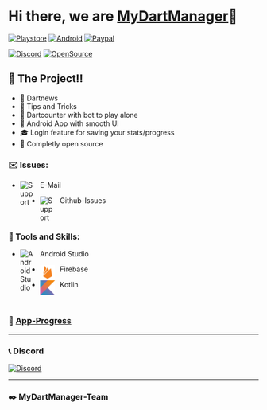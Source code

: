 # Hi there, we are [MyDartManager][website]👋 

[![Playstore](https://img.shields.io/badge/Google_Play-414141?style=for-the-badge&logo=google-play&logoColor=white)][playstore]
[![Android](https://img.shields.io/badge/Android-3DDC84?style=for-the-badge&logo=android&logoColor=white)][android]
[![Paypal](https://img.shields.io/badge/PayPal-00457C?style=for-the-badge&logo=paypal&logoColor=white)](https://www.paypal.com/de/home)
<br />

[![Discord](https://badgen.net/badge/icon/discord?icon=discord&label)][discord]
[![OpenSource](https://badgen.net/badge/Open%20Source%20%3F/Yes%21/blue?icon=github)](Coming...)



## 📌 The Project!!

- 🎯 Dartnews
- 👯 Tips and Tricks
- 👑 Dartcounter with bot to play alone
- 📲 Android App with smooth UI
- 🎓 Login feature for saving your stats/progress
- 🔦 Completly open source

### ✉️ Issues:

- [<img align="left" alt="Support" width="30px" src="https://media.discordapp.net/attachments/942420781948862545/942423412909957120/outline_mail_black_24dp.png" style="padding-right:10px;" />][Support] E-Mail

- [<img align="left" alt="Support" width="30px" src="https://cdn.discordapp.com/attachments/942420781948862545/942424748871262249/outline_campaign_black_24dp.png" style="padding-right:10px;" />][Issues] Github-Issues

<br />

### 🔧 Tools and Skills:

- [<img align="left" alt="Android Studio" width="30px" src="https://cdn.discordapp.com/attachments/942420781948862545/942425871304753173/android.png" style="padding-right:10px;" />][androids] Android Studio

- [<img align="left" alt="Firebase" width="30px" src="https://raw.githubusercontent.com/devicons/devicon/2ae2a900d2f041da66e950e4d48052658d850630/icons/firebase/firebase-plain.svg" style="padding-right:10px;" />](https://firebase.google.com/) Firebase

- [<img align="left" alt="Kotlin" width="30px" src="https://raw.githubusercontent.com/devicons/devicon/2ae2a900d2f041da66e950e4d48052658d850630/icons/kotlin/kotlin-original.svg" style="padding-right:10px;" />](https://kotlinlang.org/) Kotlin

<br />

### 📱 [App-Progress][master]


---
### 📞 Discord


[![Discord](https://discordapp.com/api/guilds/933793905344933979/widget.png?style=banner2)][discord]


---
### ✒️ MyDartManager-Team
[discord]: http://discord.mydartmanager.de/
[Support]: mailto:support@mydartmanager.de
[playstore]: dddd
[androids]: https://developer.android.com/studio/
[android]: https://www.android.com/intl/de_de/
[website]: dddd
[Issues]: https://github.com/MyDartManger/MyDartManager/issues
[master]: https://github.com/MyDartManger/MyDartManager/tree/master